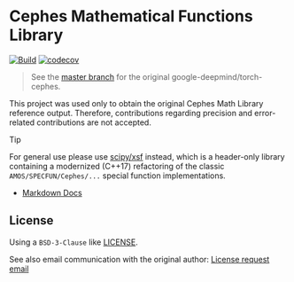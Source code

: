 # Cephes Mathematical Functions Library

[![Build](https://github.com/Cactus-proj/cephes/actions/workflows/build.yml/badge.svg)](https://github.com/Cactus-proj/cephes/actions/workflows/build.yml)
[![codecov](https://codecov.io/gh/Cactus-proj/cephes/graph/badge.svg?token=HwxPgtj3kO)](https://codecov.io/gh/Cactus-proj/cephes)

> See the [master branch](https://github.com/Cactus-proj/cephes/tree/master)
> for the original google-deepmind/torch-cephes.

This project was used only to obtain the original Cephes Math Library reference output.
Therefore, contributions regarding precision and error-related contributions are not accepted.

> [!TIP]
>
> For general use please use [scipy/xsf](https://github.com/scipy/xsf) instead,
> which is a header-only library containing a modernized (C++17) refactoring of
> the classic `AMOS/SPECFUN/Cephes/...` special function implementations.

- [Markdown Docs](doc/markdown/index.md)

## License

Using a `BSD-3-Clause` like [LICENSE](LICENSE.txt).

See also email communication with the original author: [License request email](License-request-email.txt)
